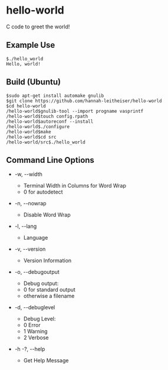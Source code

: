 # hello-world
C code to greet the world!

## Example Use

```console
$./hello_world
Hello, world!
```

## Build (Ubuntu)

```console
$sudo apt-get install automake gnulib
$git clone https://github.com/hannah-leitheiser/hello-world
$cd hello-world
/hello-world$gnulib-tool --import progname vasprintf
/hello-world$touch config.rpath
/hello-world$autoreconf --install
/hello-world$./configure
/hello-world$make
/hello-world$cd src
/hello-world/src$./hello_world
```

## Command Line Options

* -w, --width
   * Terminal Width in Columns for Word Wrap
   *  0 for autodetect

* -n, --nowrap
  -   Disable Word Wrap

* -l, --lang
    - Language

* -v, --version
    - Version Information

* -o, --debugoutput
    - Debug output:
    - 0 for standard output
    - otherwise a filename

* -d, --debuglevel
    - Debug Level:
    - 0 Error
    - 1 Warning
    - 2 Verbose

* -h -?, --help
   -  Get Help Message
